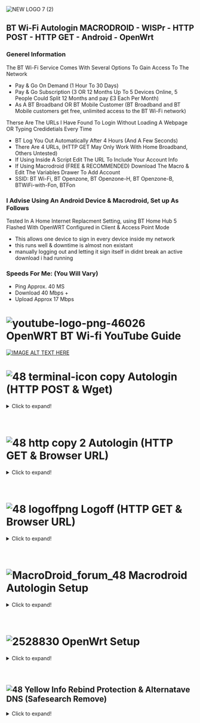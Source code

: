 ![NEW LOGO 7 (2)](https://user-images.githubusercontent.com/11254983/164937155-679db244-df83-4aa6-a6f2-9a3fee0dfad7.png)<br/> 
## BT Wi-Fi Autologin MACRODROID - WISPr - HTTP POST - HTTP GET - Android - OpenWrt

### Generel Information<br/>

The BT Wi-Fi Service Comes With Several Options To Gain Access To The Network<br/>
- Pay & Go On Demand (1 Hour To 30 Days)
- Pay & Go Subscription (3 OR 12 Months Up To 5 Devices Online, 5 People Could Split 12 Months and pay £3 Each Per Month)
- As A BT Broadband OR BT Mobile Customer (BT Broadband and BT Mobile customers get free, unlimited access to the BT Wi-Fi network)

Therse Are The URLs I Have Found To Login Without Loading A Webpage OR Typing Credidetials Every Time<br/>
- BT Log You Out Automatically After 4 Hours (And A Few Seconds)
- There Are 4 URLs, (HTTP GET May Only Work With Home Broadband, Others Untested) <br/> 
- If Using Inside A Script Edit The URL To Include Your Account Info<br/> 
- If Using Macrodroid (FREE & RECOMMENDED) Download The Macro & Edit The Variables Drawer To Add Account<br/>
- SSID: BT Wi-Fi, BT Openzone, BT Openzone-H, BT Openzone-B, BTWiFi-with-Fon, BTFon

### I Advise Using An Android Device & Macrodroid, Set up As Follows <br/>

Tested In A Home Internet Replacment Setting, using BT Home Hub 5 Flashed With OpenWRT Configured in Client & Access Point Mode <br/>
- This allows one device to sign in every device inside my network <br/>
- this runs well & downtime is almost non existant <br/>
- manually logging out and letting it sign itself in didnt break an active download i had running

### Speeds For Me: (You Will Vary) <br/>
- Ping Approx. 40 MS<br/>
- Download 40 Mbps +<br/>
- Upload Approx 17 Mbps<br/>

# ![youtube-logo-png-46026](https://user-images.githubusercontent.com/11254983/164994883-0a78494e-ae24-4eee-bdbe-a165a7c7d890.png) OpenWRT BT Wi-fi YouTube Guide<br/>

[![IMAGE ALT TEXT HERE](https://img.youtube.com/vi/z7pTcrwUQkU/0.jpg)](https://www.youtube.com/watch?v=z7pTcrwUQkU)
<br/>
# ![48 terminal-icon copy](https://user-images.githubusercontent.com/11254983/164985283-235c64c3-415e-4cb1-8ce9-8967c23add8e.png) Autologin (HTTP POST & Wget)

<details>
  <summary>Click to expand!</summary>

## ![48 green icon](https://user-images.githubusercontent.com/11254983/164984530-03352fa6-2b61-427a-b92c-911b60fee1bb.png) Secure HTTP POST (With SSL Certificate) <br/>
(Normal Login, Does NOT Work With Other DNS Settings EG. Google DNS)<br/>

- BT Home Broadband:<br/>
wget -O /dev/null --post-data "username=USERNAME@btinternet.com&password=PASSWORD" https://www.btwifi.com:8443/tbbLogon<br/>
<br/>
  
- BT Wi-Fi (Pay & Go):<br/>
wget -O /dev/null --post-data "username=USERNAME@btinternet.com&password=PASSWORD" https://www.btwifi.com:8443/ante<br/>
<br/>
  
- BT Buisness Broadband:<br/>
wget -O /dev/null --post-data "username=USERNAME@btinternet.com&password=PASSWORD" https://www.btwifi.com:8443/ante?partnerNetwork=btb <br/>

## ![48 red icon](https://user-images.githubusercontent.com/11254983/164984548-c5ebaa6f-e76a-4752-8700-ed836cc31165.png) Insecure HTTP POST (Must Allow Any Certificate) <br/>
(SSL Error, Works With Other DNS Settings EG. Google DNS)
  
- BT Home Broadband:<br/>
wget -O /dev/null --post-data "username=USERNAME@btinternet.com&password=PASSWORD" https://192.168.23.21:8443/tbbLogon <br/>
<br/>
  
- BT Wi-Fi (Pay & Go):<br/>
wget -O /dev/null --post-data "username=USERNAME@btinternet.com&password=PASSWORD" https://192.168.23.21:8443/ante <br/>
<br/>
  
- BT Buisness Broadband:<br/>
wget -O /dev/null --post-data "username=USERNAME@btinternet.com&password=PASSWORD" https://192.168.23.21:8443/ante?partnerNetwork=btb <br/>

</details>

 <br/>
 <br/>

# ![48 http copy 2](https://user-images.githubusercontent.com/11254983/164985125-01ad4452-6b6a-42e7-94d5-a04020e1ded5.png) Autologin (HTTP GET & Browser URL) <br/>

<details>
  <summary>Click to expand!</summary>

## ![48 green icon](https://user-images.githubusercontent.com/11254983/164993018-7814c4d6-baee-4602-aae1-a9def39702cd.png) Secure HTTP GET (With SSL Certificate)<br/>
(Normal Login, Does NOT Work With Other DNS Settings EG. Google DNS) <br/>

https://www.btwifi.com:8443/wbacOpen?username=USERNAME@btinternet.com&password=PASSWORD

## ![48 red icon](https://user-images.githubusercontent.com/11254983/164984548-c5ebaa6f-e76a-4752-8700-ed836cc31165.png) Insecure HTTP GET (Must Allow Any Certificate)<br/>
(SSL Error in Browser, Works With Other DNS Settings EG. Google DNS) <br/>

https://192.168.23.21:8443/wbacOpen?username=USERNAME@btinternet.com&password=PASSWORD
 
</details>

 <br/>
 <br/>

# ![48 logoffpng](https://user-images.githubusercontent.com/11254983/164995694-4273493d-8bb6-4df4-91b4-ba90b926ce6c.png) Logoff (HTTP GET & Browser URL) <br/>

<details>
  <summary>Click to expand!</summary>

## ![48 green icon](https://user-images.githubusercontent.com/11254983/164993018-7814c4d6-baee-4602-aae1-a9def39702cd.png) Secure Page <br/>
(Normal Logoff, Does NOT Work With Other DNS Settings EG. Google DNS) <br/>

https://www.btwifi.com:8443/accountLogoff/home?confirmed=true

## ![48 red icon](https://user-images.githubusercontent.com/11254983/164984548-c5ebaa6f-e76a-4752-8700-ed836cc31165.png) Insecure <br/>
(SSL Error in Browser, Work With Other DNS Settings EG. Google DNS) <br/>

https://192.168.23.21:8443/accountLogoff/home?confirmed=true

</details>

 <br/>
 <br/>

# ![MacroDroid_forum_48](https://user-images.githubusercontent.com/11254983/164982041-be7d0dd7-5c9a-4b24-a5a4-4e8f82a17bc5.png) Macrodroid Autologin Setup<br/>

<details>
  <summary>Click to expand!</summary>

## Template Availible In The Macrodroid Template Store!
<br/>

![1 Screenshot_20220412-123013_MacroDroidStore](https://user-images.githubusercontent.com/11254983/163649134-b3bc7d86-01b2-42ee-a469-ac74f1c2c86b.jpg) <br/>

## Variables Tab (Ajust Settings & Add Account Here)
<br/>

![3  Screenshot_20220415-230400_MacroDroid_copy_640x1422](https://user-images.githubusercontent.com/11254983/163649231-921d6e70-86e0-46d0-8064-635d2b450ab8.png) <br/>

## Main Macro

<details>
  <summary>Click to expand!</summary>
  
![2  Screenshot_20220415-230329_MacroDroid_copy_640x6225](https://user-images.githubusercontent.com/11254983/163649196-6d36793d-7038-4684-b65e-305aaa9dc821.jpg)
<br/>

   </details>
   
  ## HTTP POST Request<br/>
   
  <details>
   <summary>Click to expand!</summary>
   
![3 Screenshot_20220412-123013_MacroDroid](https://user-images.githubusercontent.com/11254983/163034409-5751704c-937f-4461-9342-fe42f943fb53.jpg) <br/>
<br/>

  </details>

## HTTP POST Body

<details>
  <summary>Click to expand!</summary>

![4  Screenshot_20220412-123022_MacroDroid_copy_648x1440](https://user-images.githubusercontent.com/11254983/163034412-4e559a75-585d-4368-a9d5-3ab1d91de674.png) <br/>

  </details>
  
   </details>
   
 <br/>
 <br/>
   
   
  
 # ![2528830](https://user-images.githubusercontent.com/11254983/164993973-1b534096-84a8-4785-bf39-ea177eea4274.png) OpenWrt Setup <br/>
 
 <details>
  <summary>Click to expand!</summary>
  
  <br/>
  In Progress<br/>
  <br/>
  
</details>

 <br/>
 <br/>
  
 ## ![48 Yellow Info](https://user-images.githubusercontent.com/11254983/164985697-861a5a64-e88a-4279-a317-13859676e50e.png) Rebind Protection & Alternatave DNS (Safesearch Remove)
 
 <details>
  <summary>Click to expand!</summary>

<br/>

- Rebind Protection Needs To Be "OFF" To Load The Login Page Using Browser "btwifi.com:8443"
- To Use Rebind Protection "ON" (OpenWrt Default) Use The Insecure URLs (Cert Warning) "192.168.23.21:8443"
- "Use Custom DNS Servers" Affects Android (Wi-Fi) Automatically Geting Google DNS Via DHCP
- "DHCP-Options" Affects Windows (Ethernet) Automatically Geting Google DNS Via DHCP
  
<br/>
Im Using Google DNS on the internal network To Remove Forced Google Safe Search<br/>
<br/>

- Chose Network > Interfaces From The Menu
- EDIT the LAN Interface<br/>
 
 ![lan](https://user-images.githubusercontent.com/11254983/164999146-b1a85ec5-9752-4e56-ab6c-ceb4c969327b.JPG)

- Find "Use custom DNS servers" Add<br/>
8.8.8.8 & 8.8.4.4<br/>
  
![DHCP GEN](https://user-images.githubusercontent.com/11254983/164999416-b8b8ca43-272d-47a3-a106-2e3165c0fdad.JPG)

- Open DHCP Server Tab, Advanced
  
![DHCP ADV BAR](https://user-images.githubusercontent.com/11254983/164999274-0c193757-6404-47ff-8b74-9e555c0dc326.JPG)
  
 - Under DHCP-Options ADD<br/>
6,8.8.8.8,8.8.4.4<br/>
 
 ![DHCP ADV](https://user-images.githubusercontent.com/11254983/164999225-05066ac7-f35a-4ea2-9b5f-5c237458e56a.JPG)

</details>

 <br/>
 <br/>
